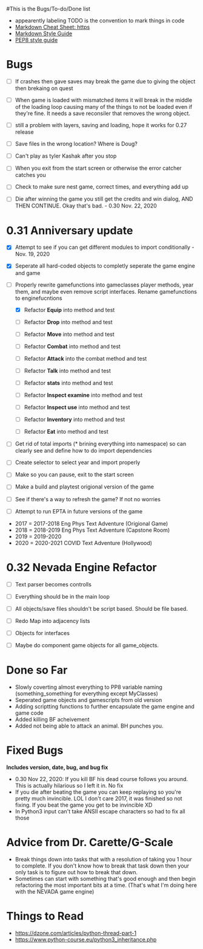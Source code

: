 #This is the Bugs/To-do/Done list
* appearently labeling TODO is the convention to mark things in code
* [Markdown Cheat Sheet: https](//github.com/adam-p/markdown-here/wiki/Markdown-Cheatsheet)
* [Markdown Style Guide](https://guides.github.com/features/mastering-markdown/)
* [PEP8 style guide](https://www.python.org/dev/peps/pep-0008/)
# **Bugs**
- [ ] If crashes then gave saves may break the game due to giving the object then brekaing on quest
- [ ] When game is loaded with mismatched items it will break in the middle of the loading loop causing many of the
    things to not be loaded even if they're fine. It needs a save reconsiler that removes the wrong object.
- [ ] still a problem with layers, saving and loading, hope it works for 0.27 release
- [ ] Save files in the wrong location? Where is Doug?
- [ ] Can't play as tyler Kashak after you stop
- [ ] When you exit from the start screen or otherwise the error catcher catches you
- [ ] Check to make sure nest game, correct times, and everything add up
- [ ] Die after winning the game you still get the credits and win dialog, AND THEN CONTINUE. Okay that's bad. - 0.30 Nov. 22, 2020



        

# 0.31 Anniversary update
- [x] Attempt to see if you can get different modules to import conditionally - Nov. 19, 2020
- [x] Seperate all hard-coded objects to completly seperate the game engine and game
- [ ] Properly rewrite gamefunctions into gameclasses player methods, year them, and maybe even remove script interfaces. 
        Rename gamefunctions to enginefucntions
    - [x] Refactor **Equip** into method and test
    - [ ] Refactor **Drop** into method and test
    - [ ] Refactor **Move** into method and test
    - [ ] Refactor **Combat** into method and test
    - [ ] Refactor **Attack** into the combat method and test
    - [ ] Refactor **Talk** into method and test
    - [ ] Refactor **stats** into method and test
    - [ ] Refactor **Inspect examine** into method and test
    - [ ] Refactor **Inspect use** into method and test
    - [ ] Refactor **Inventory** into method and test
    - [ ] Refactor **Eat** into method and test
         
        
- [ ] Get rid of total imports (* brining everything into namespace) 
        so can clearly see and define how to do import dependencies

- [ ] Create selector to select year and import properly
- [ ] Make so you can pause, exit to the start screen
- [ ] Make a build and playtest origional version of the game
- [ ] See if there's a way to refresh the game? If not no worries

- [ ] Attempt to run EPTA in future versions of the game

- 2017 = 2017-2018 Eng Phys Text Adventure (Origional Game)
- 2018 = 2018-2019 Eng Phys Text Adventure (Capstone Room)
- 2019 = 2019-2020
- 2020 = 2020-2021 COVID Text Adventure  (Hollywood)

# 0.32 Nevada Engine Refactor
- [ ] Text parser becomes controlls
- [ ] Everything should be in the main loop
- [ ] All objects/save files shouldn't be script based. Should be file based.
- [ ] Redo Map into adjacency lists
- [ ] Objects for interfaces
- [ ] Maybe do component game objects for all game_objects.




# Done so Far
- Slowly coverting almost everything to PP8 variable naming (something_something for everything except MyClasses)
- Seperated game objects and gamescripts from old version
- Adding scriptting functions to further encapsulate the game engine and game code
- Added killing BF acheivement
- Added not being able to attack an animal. BH punches you.

# **Fixed Bugs**
**Includes version, date, bug, and bug fix**
- 0.30 Nov 22, 2020: If you kill BF his dead course follows you around. This is actually hilarious so I left it in. No fix
- If you die after beating the game you can keep replaying so you're pretty much invincible. 
LOL I don't care 2017, it was finished so not fixing. If you beat the game you get to be invincible XD
- In Python3 input can't take ANSII escape characters so had to fix all those

# Advice from Dr. Carette/G-Scale
- Break things down into tasks that with a resolution of taking you 1 hour to complete. 
    If you don't know how to break that task down then your only task is to figure out how to break that down.
- Sometimes can start with something that's good enough and then begin refactoring the most important bits at a time.
    (That's what I'm doing here with the NEVADA game engine)

# Things to Read
* https://dzone.com/articles/python-thread-part-1
* https://www.python-course.eu/python3_inheritance.php

